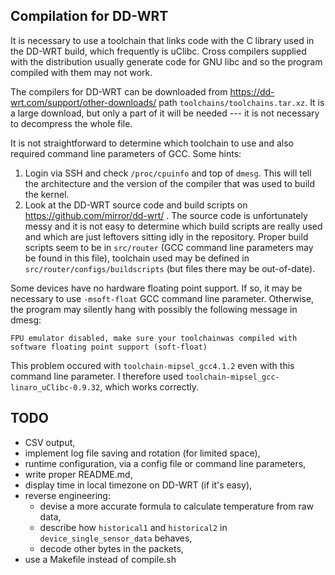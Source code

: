 ## Compilation for DD-WRT

It is necessary to use a toolchain that links code with the C library used in the DD-WRT build,
which frequently is uClibc. Cross compilers supplied with the distribution usually generate code for
GNU libc and so the program compiled with them may not work.

The compilers for DD-WRT can be downloaded from 
        https://dd-wrt.com/support/other-downloads/
path `toolchains/toolchains.tar.xz`. It is a large download, but only a part of it will be needed
--- it is not necessary to decompress the whole file.

It is not straightforward to determine which toolchain to use and also required command line
parameters of GCC. Some hints:

1. Login via SSH and check `/proc/cpuinfo` and top of `dmesg`. This will tell the architecture and
   the version of the compiler that was used to build the kernel.
2. Look at the DD-WRT source code and build scripts on https://github.com/mirror/dd-wrt/ .
   The source code is unfortunately messy and it is not easy to determine which build scripts are
   really used and which are just leftovers sitting idly in the repository.
   Proper build scripts seem to be in `src/router` (GCC command line parameters may be found in this
   file), toolchain used may be defined in `src/router/configs/buildscripts` (but files there may be
   out-of-date).

Some devices have no hardware floating point support. If so, it may be necessary to use
`-msoft-float` GCC command line parameter. Otherwise, the program may silently hang with possibly
the following message in dmesg:

    FPU emulator disabled, make sure your toolchainwas compiled with software floating point support (soft-float)

This problem occured with `toolchain-mipsel_gcc4.1.2` even with this command line parameter.
I therefore used `toolchain-mipsel_gcc-linaro_uClibc-0.9.32`, which works correctly.

## TODO

- CSV output,
- implement log file saving and rotation (for limited space),
- runtime configuration, via a config file or command line parameters,
- write proper README.md,
- display time in local timezone on DD-WRT (if it's easy),
- reverse engineering:
    - devise a more accurate formula to calculate temperature from raw data,
    - describe how `historical1` and `historical2` in `device_single_sensor_data` behaves,
    - decode other bytes in the packets,
- use a Makefile instead of compile.sh
